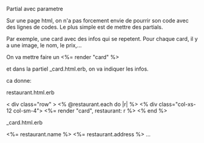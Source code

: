 Partial avec parametre

Sur une page html, on n'a pas forcement envie de pourrir son code avec des lignes de codes.
Le plus simple est de mettre des partials.

Par exemple, une card avec des infos qui se repetent.
Pour chaque card, il y a  une image, le nom, le prix,...

On va mettre faire un <%= render "card" %>

et dans la partiel _card.html.erb, on va indiquer les infos.

ca donne:

restaurant.html.erb

< div class="row" >
  <% @restaurant.each do |r| %>
    <% div class="col-xs-12 col-sm-4">
      <%= render "card", restaurant: r %>
    </div>
  <% end %>
</div>

_card.html.erb

<%= restaurant.name %>
<%= restaurant.address %>
...


